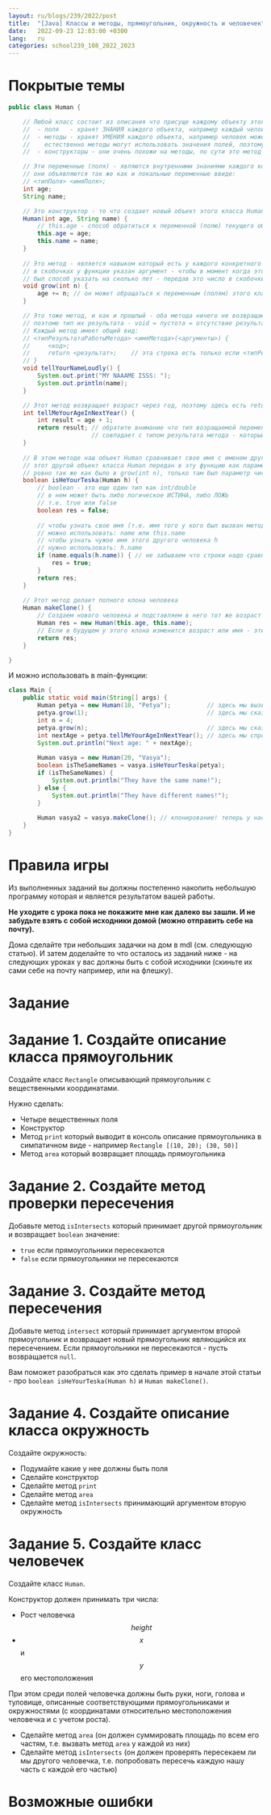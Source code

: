 ```yaml
---
layout: ru/blogs/239/2022/post
title:  "[Java] Классы и методы, прямоугольник, окружность и человечек"
date:   2022-09-23 12:03:00 +0300
lang:   ru
categories: school239_108_2022_2023
---
```


[//]: # (1 урок - ???:)
[//]: # (что такое класс на примере ТОЧКИ и КУБА)
[//]: # (как создать класс => пример использования сразу)
[//]: # (есть его знания - поля-переменные => пример изменения снаружи)
[//]: # (есть его конструктор - функция-создания => пример использования)
[//]: # (есть его методы - функции-навыки => пример использования)

**Покрытые темы**
====

```java
public class Human {

    // Любой класс состоит из описания что присуще каждому объекту этого класса:
    //  - поля   - хранят ЗНАНИЯ каждого объекта, например каждый человек хранит в себе переменную возраста и имени
    //  - методы - хранят УМЕНИЯ каждого объекта, например человек может громко и гордо крикнуть свое имя
    //    естественно методы могут использовать значения полей, поэтому каждый конкретный человек крикнет именно свое имя
    //  - конструкторы - они очень похожи на методы, по сути это метод конструирования (отсюда название) каждого нового объекта

    // Эти переменные (поля) - являются внутренними знаниями каждого конкретного объета этого класса Human
    // они объявляются так же как и локальные переменные ввиде:
    // <типПоля> <имяПоля>;
    int age;
    String name;

    // Это конструктор - то что создает новый объект этого класса Human и заполняет его поля изначальными значениями
    Human(int age, String name) {
        // this.age - способ обратиться к переменной (полю) текущего объекта, т.е. того объекта который мы сейчас создаем
        this.age = age;
        this.name = name;
    }
    
    // Это метод - является навыком который есть у каждого конкретного объекта этого класса Human
    // в скобочках у функции указан аргумент - чтобы в момент когда этому человеку сказали "вырасти на столько-то лет"
    // был способ указать на сколько лет - передав это число в скобочки (см. ниже в main() использование этого метода)
    void grow(int n) {
        age += n; // он может обращаться к переменным (полям) этого класса, т.е. он может пользоваться своими знаниям, обновлять их
    }

    // Это тоже метод, и как и прошлый - оба метода ничего не возвращают как результат, в них нет return
    // поэтоме тип их результата - void = пустота = отсутствие результата
    // Каждый метод имеет общий вид:
    // <типРезультатаРаботыМетода> <имяМетода>(<аргументы>) {
    //     <код>;
    //     return <результат>;    // эта строка есть только если <типРезультатаРаботыМетода> отличается от void (он и переводится как "пустота")
    // }
    void tellYourNameLoudly() {
        System.out.print("MY NAAAME ISSS: ");
        System.out.println(name);
    }

    // Этот метод возвращает возраст через год, поэтому здесь есть return и тип результата - int
    int tellMeYourAgeInNextYear() {
        int result = age + 1;
        return result; // обратите внимание что тип возращаемой переменной result (int)
                       // совпадает с типом результата метода - который заявлен чуть выше прямо перед названием метода
    }
    
    // В этом методе наш объект Human сравнивает свое имя с именем другого объекта Human
    // этот другой объект класса Human передан в эту функцию как параметр
    // ровно так же как было в grow(int n), только там был параметр число, а тут параметр - другой человек
    boolean isHeYourTeska(Human h) {
        // boolean - это еще один тип как int/double
        // в нем может быть либо логическое ИСТИНА, либо ЛОЖЬ
        // т.е. true или false
        boolean res = false;
        
        // чтобы узнать свое имя (т.е. имя того у кого был вызван метод <КТО-ТО>.isHeYourTeska(...))
        // можно использовать: name или this.name
        // чтобы узнать чужое имя этого другого человека h
        // нужно использовать: h.name
        if (name.equals(h.name)) { // не забываем что строки надо сравнивать через equals(), а не через ==
            res = true;
        }
        return res;
    }
    
    // Этот метод делает полного клона человека
    Human makeClone() {
        // Создаем нового человека и подставляем в него тот же возраст и имя что и у нас
        Human res = new Human(this.age, this.name);
        // Если в будущем у этого клона изменится возраст или имя - эти изменения не затронут нас (и наоборот)
        return res;
    }

}
```

И можно использовать в main-функции:

```java
class Main {
    public static void main(String[] args) {
        Human petya = new Human(10, "Petya");          // здесь мы вызвали конструктор - создали новый объект класса Human и заполнили его внутренние переменные
        petya.grow(1);                                 // здесь мы сказали ему позврослеть на один годик (его возраст увеличился на 1)
        int n = 4;
        petya.grow(n);                                 // здесь мы сказали ему позврослеть на 4 годика (его возраст увеличился на 4)
        int nextAge = petya.tellMeYourAgeInNextYear(); // здесь мы спросили какой возраст у него будет еще через год и смогли сохранить этот возраст в переменную
        System.out.println("Next age: " + nextAge);
        
        Human vasya = new Human(20, "Vasya");
        boolean isTheSameNames = vasya.isHeYourTeska(petya);
        if (isTheSameNames) {
            System.out.println("They have the same name!");
        } else {
            System.out.println("They have different names!");
        }
        
        Human vasya2 = vasya.makeClone(); // клонирование! теперь у нас два Васи, и каждый живет своей жизнью
    }
}
```

**Правила игры**
==============

Из выполненных заданий вы должны постепенно накопить небольшую программу которая и является результатом вашей работы.

**Не уходите с урока пока не покажите мне как далеко вы зашли. И не забудьте взять с собой исходники домой (можно отправить себе на почту).**

Дома сделайте три небольших задачки на дом в mdl (см. следующую статью). И затем доделайте то что осталось из заданий ниже - на следующих уроках у вас должны быть с собой исходники (скиньте их сами себе на почту например, или на флешку).

Задание
=========

Задание 1. Создайте описание класса прямоугольник
=========

Создайте класс ```Rectangle``` описывающий прямоугольник с вещественными координатами.

Нужно сделать:

- Четыре вещественных поля
- Конструктор
- Метод ```print``` который выводит в консоль описание прямоугольника в симпатичном виде - например ```Rectangle [(10, 20); (30, 50)]```
- Метод ```area``` который возвращает площадь прямоугольника

Задание 2. Создайте метод проверки пересечения
=========

Добавьте метод ```isIntersects``` который принимает другой прямоугольник и возвращает ```boolean``` значение:

- ```true``` если прямоугольники пересекаются
- ```false``` если прямоугольники не пересекаются

Задание 3. Создайте метод пересечения
=========

Добавьте метод ```intersect``` который принимает аргументом второй прямоугольник и возвращает новый прямоугольник являющийся их пересечением. Если прямоугольники не пересекаются - пусть возвращается ```null```.

Вам поможет разобраться как это сделать пример в начале этой статьи - про ```boolean isHeYourTeska(Human h)``` и ```Human makeClone()```.

Задание 4. Создайте описание класса окружность
=============

Создайте окружность:

- Подумайте какие у нее должны быть поля
- Сделайте конструктор
- Сделайте метод ```print```
- Сделайте метод ```area```
- Сделайте метод ```isIntersects``` принимающий аргументом вторую окружность

Задание 5. Создайте класс человечек
==============

Создайте класс ```Human```.

Конструктор должен принимать три числа:

- Рост человечка $$height$$
- $$x$$ и $$y$$ его местоположения

При этом среди полей человечка должны быть руки, ноги, голова и туловище, описанные соответствующими прямоугольниками и окружностями (с координатами относительно местоположения человечка и с учетом роста).

- Сделайте метод ```area``` (он должен суммировать площадь по всем его частям, т.е. вызвать метод ```area``` у каждой из них)
- Сделайте метод ```isIntersects``` (он должен проверять пересекаем ли мы другого человечка, т.е. попробовать пересечь каждую нашу часть с каждой его частью)

**Возможные ошибки**
====
